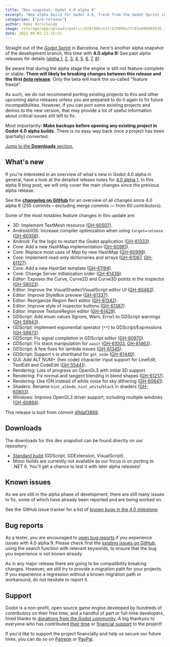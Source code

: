 ```yaml
---
title: "Dev snapshot: Godot 4.0 alpha 9"
excerpt: "New alpha build for Godot 4.0, fresh from the Godot Sprint in Barcelona where some core contributors are finally meeting IRL. Lots of editor, core and rendering improvements with an early version of the OpenGL 3D renderer!"
categories: ["pre-release"]
author: Rémi Verschelde
image: /storage/app/uploads/public/629/89b/e37/62989be37c03a908985630.jpg
date: 2022-06-02 11:15:51
---
```


Straight out of the [Godot Sprint](/article/godot-sprint-and-user-meeting-barcelona-june-2022) in Barcelona, here's another alpha snapshot of the development branch, this time with **4.0 alpha 9**! See past alpha releases for details ([alpha 1](/article/dev-snapshot-godot-4-0-alpha-1), [2](/article/dev-snapshot-godot-4-0-alpha-2), [3](/article/dev-snapshot-godot-4-0-alpha-3), [4](/article/dev-snapshot-godot-4-0-alpha-4), [5](/article/dev-snapshot-godot-4-0-alpha-5), [6](/article/dev-snapshot-godot-4-0-alpha-6), [7](/article/dev-snapshot-godot-4-0-alpha-7), [8](/article/dev-snapshot-godot-4-0-alpha-8)).

Be aware that during the alpha stage the engine is still not feature-complete or stable. **There will likely be breaking changes between this release and the first [*beta* release](https://en.wikipedia.org/wiki/Software_release_life_cycle#Beta).** Only the beta will mark the so-called "feature freeze".

As such, we do not recommend porting existing projects to this and other upcoming alpha releases unless you are prepared to do it again to fix future incompatibilities. However, if you can port some existing projects and demos to the new version, that may provide a lot of useful information about critical issues still left to fix.

Most importantly: **Make backups before opening any existing project in Godot 4.0 alpha builds.** There is no easy way back once a project has been (partially) converted.

[Jump to the **Downloads** section.](#downloads)

## What's new

If you're interested in an overview of what's new in Godot 4.0 alpha in general, have a look at the detailed release notes for [4.0 alpha 1](/article/dev-snapshot-godot-4-0-alpha-1). In this alpha 9 blog post, we will only cover the main changes since the previous alpha release.

See the [**changelog on GitHub**](https://github.com/godotengine/godot/compare/917fd65748957304c987414c63d54ef4f6972394...d9daf3869f27e2afdacb2744168052ce0d4ae43b) for an overview of all changes since 4.0 alpha 8 (255 commits – excluding merge commits ― from 60 contributors).

Some of the most notables feature changes in this update are:

- 3D: Implement TextMesh resource ([GH-60507](https://github.com/godotengine/godot/pull/60507)).
- Android/iOS: Increase compiler optimization when using `target=release` ([GH-60358](https://github.com/godotengine/godot/pull/60358)).
- Android: Fix the logic to restart the Godot application ([GH-61333](https://github.com/godotengine/godot/pull/61333)).
- Core: Add a new HashMap implementation ([GH-60881](https://github.com/godotengine/godot/pull/60881)).
- Core: Replace most uses of Map by new HashMap ([GH-60999](https://github.com/godotengine/godot/pull/60999)).
- Core: Implement read-only dictionaries and arrays ([GH-61087](https://github.com/godotengine/godot/pull/61087), [GH-61127](https://github.com/godotengine/godot/pull/61127)).
- Core: Add a new HashSet template ([GH-61194](https://github.com/godotengine/godot/pull/61194)).
- Core:  Change Server initialization order ([GH-61436](https://github.com/godotengine/godot/pull/61436)).
- Editor: Exposes the Curve, Curve2D and Curve3D points in the inspector ([GH-58023](https://github.com/godotengine/godot/pull/58023)).
- Editor: Improve the VisualShader/VisualScript editor UI ([GH-60463](https://github.com/godotengine/godot/pull/60463)).
- Editor: Improve StyleBox preview ([GH-61337](https://github.com/godotengine/godot/pull/61337)).
- Editor: Reorganize Region Rect editor ([GH-61342](https://github.com/godotengine/godot/pull/61342)).
- Editor: Improve style of inspector buttons ([GH-61387](https://github.com/godotengine/godot/pull/61387)).
- Editor: Improve TextureRegion editor ([GH-61429](https://github.com/godotengine/godot/pull/61429)).
- GDScript: Add enum values (Ignore, Warn, Error) to GDScript warnings ([GH-59943](https://github.com/godotengine/godot/pull/59943)).
- GDScript: Implement exponential operator (`**`) to GDScript/Expressions ([GH-58873](https://github.com/godotengine/godot/pull/58873)).
- GDScript: Fix signal completion in GDScript editor ([GH-60970](https://github.com/godotengine/godot/pull/60970)).
- GDScript: Fix stack manipulation for `await` ([GH-61003](https://github.com/godotengine/godot/pull/61003), [GH-61463](https://github.com/godotengine/godot/pull/61463)).
- GDScript: A few fixes for lambda issues ([GH-61345](https://github.com/godotengine/godot/pull/61345)).
- GDScript: Support `%` in shorthand for `get_node` ([GH-61440](https://github.com/godotengine/godot/pull/61440)).
- GUI: Add ALT NUM+ {hex code} character input support for LineEdit, TextEdit and CodeEdit ([GH-55441](https://github.com/godotengine/godot/pull/55441)).
- Rendering: Lots of progress on OpenGL3 with initial 3D support
- Rendering: Fix normal and tangent blending in blend shapes ([GH-61217](https://github.com/godotengine/godot/pull/61217)).
- Rendering: Use IGN instead of white noise for sky dithering ([GH-60641](https://github.com/godotengine/godot/pull/60641)).
- Shaders: Rename `hint_albedo`, `hint_white`/`black` in shaders ([GH-60803](https://github.com/godotengine/godot/pull/60803)).
- Windows: Improve OpenGL3 driver support, including multiple windows ([GH-60894](https://github.com/godotengine/godot/pull/60894)).

This release is built from commit [d9daf3869](https://github.com/godotengine/godot/commit/d9daf3869f27e2afdacb2744168052ce0d4ae43b).

<a id="downloads"></a>
## Downloads

The downloads for this dev snapshot can be found directly on our repository:

* [Standard build](https://downloads.tuxfamily.org/godotengine/4.0/alpha9/) (GDScript, GDExtension, VisualScript).
* Mono builds are currently not available as our focus is on porting to .NET 6. You'll get a chance to test it with later alpha releases!

## Known issues

As we are still in the alpha phase of development, there are still many issues to fix, some of which have already been reported and are being worked on.

See the GitHub issue tracker for a list of [known bugs in the 4.0 milestone](https://github.com/godotengine/godot/issues?q=is%3Aissue+is%3Aopen+milestone%3A4.0+label%3Abug+).

## Bug reports

As a tester, you are encouraged to [open bug reports](https://github.com/godotengine/godot/issues) if you experience issues with 4.0 alpha 9. Please check first the [existing issues on GitHub](https://github.com/godotengine/godot/issues), using the search function with relevant keywords, to ensure that the bug you experience is not known already.

As in any major release there are going to be compatibility breaking changes. However, we still try to provide a migration path for your projects. If you experience a regression without a known migration path or workaround, do not hesitate to report it.

## Support

Godot is a non-profit, open source game engine developed by hundreds of contributors on their free time, and a handful of part or full-time developers, hired thanks to [donations from the Godot community](https://godotengine.org/donate). A big thankyou to everyone who has contributed [their time](https://github.com/godotengine/godot/blob/master/AUTHORS.md) or [financial support](https://github.com/godotengine/godot/blob/master/DONORS.md) to the project!

If you'd like to support the project financially and help us secure our future hires, you can do so on [Patreon](https://www.patreon.com/godotengine) or [PayPal](https://godotengine.org/donate).
